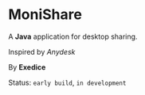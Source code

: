 # MoniShare
 
A **Java** application for desktop sharing.

Inspired by *Anydesk*

By **Exedice**

Status: `early build`, `in development`